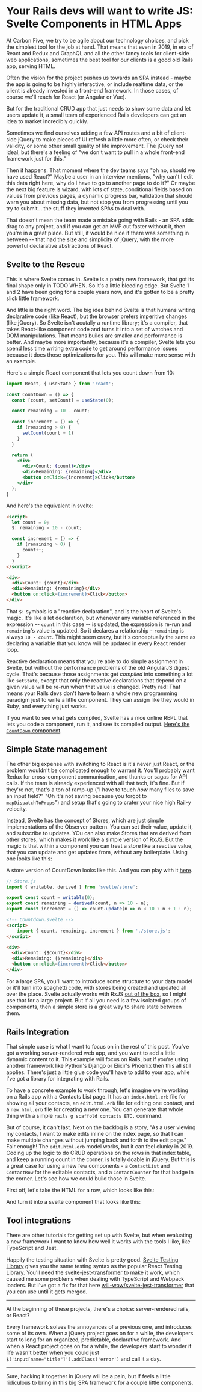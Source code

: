 # Your Rails devs will want to write JS: Svelte Components in HTML Apps

At Carbon Five, we try to be agile about our technology choices, and pick the simplest tool for the job at hand. That means that even in 2019, in era of React and Redux and GraphQL and all the other fancy tools for client-side web applications, sometimes the best tool for our clients is a good old Rails app, serving HTML.

Often the vision for the project pushes us towards an SPA instead - maybe the app is going to be highly interactive, or include realtime data, or the client is already invested in a front-end framework. In those cases, of course we'll reach for React (or Angular or Vue).

But for the traditional CRUD app that just needs to show some data and let users update it, a small team of experienced Rails developers can get an idea to market incredibly quickly.

Sometimes we find ourselves adding a few API routes and a bit of client-side jQuery to make pieces of UI refresh a little more often, or check their validity, or some other small quality of life improvement. The jQuery not ideal, but there's a feeling of "we don't want to pull in a whole front-end framework just for this."

Then it happens. That moment where the dev teams says "oh no, should we have used React?" Maybe a user in an interview mentions, "why can't I edit this data right here, why do I have to go to another page to do it?" Or maybe the next big feature is wizard, with lots of state, conditional fields based on values from previous pages, a dynamic progress bar, validation that should warn you about missing data, but not stop you from progressing until you try to submit... the stuff they invented SPAs to deal with.

That doesn't mean the team made a mistake going with Rails - an SPA adds drag to any project, and if you can get an MVP out faster without it, then you're in a great place. But still, it would be nice if there was something in between -- that had the size and simplicity of jQuery, with the more powerful declarative abstractions of React.

## Svelte to the Rescue

This is where Svelte comes in. Svelte is a pretty new framework, that got its final shape only in TODO WHEN. So it's a little bleeding edge. But Svelte 1 and 2 have been going for a couple years now, and it's gotten to be a pretty slick little framework.

And little is the right word. The big idea behind Svelte is that humans writing declarative code (like React), but the browser prefers imperitive changes (like jQuery). So Svelte isn't acutally a runtime library; it's a compiler, that takes React-like component code and turns it into a set of watches and DOM manipulations. That means builds are smaller and performance is better. And maybe more importantly, because it's a compiler, Svelte lets you spend less time writing extra code to get around performance issues because it does those optimizations for you. This will make more sense with an example.

Here's a simple React component that lets you count down from 10:

```jsx
import React, { useState } from 'react';

const CountDown = () => {
  const [count, setCount] = useState(0);

  const remaining = 10 - count;

  const increment = () => {
    if (remaining > 0) {
      setCount(count + 1)
    }
  }

  return (
    <div>
      <div>Count: {count}</div>
      <div>Remaining: {remaining}</div>
      <button onClick={increment}>Click</button>
    </div>
  );
}
```

And here's the equivalent in svelte:

```html
<script>
  let count = 0;
  $: remaining = 10 - count;

  const increment = () => {
    if (remaining > 0) {
      count++;
    }
  }
</script>

<div>
  <div>Count: {count}</div>
  <div>Remaining: {remaining}</div>
  <button on:click={increment}>Click</button>
</div>
```

That `$:` symbols is a "reactive declaration", and is the heart of Svelte's magic. It's like a let declaration, but whenever any variable referenced in the expression -- `count` in this case -- is updated, the expression is re-run and `remaining`'s value is updated. So it declares a relationship - `remaining` is always `10 - count`. This might seem crazy, but it's conceptually the same as declaring a variable that you know will be updated in every React render loop.

Reactive declaration means that you're able to do simple assignment in Svelte, but without the performance problems of the old AngularJS digest cycle. That's because those assignments get _compiled_ into something a lot like `setState`, except that only the reactive declarations that depend on a given value will be re-run when that value is changed. Pretty rad! That means your Rails devs don't have to learn a whole new programming paradigm just to write a little component. They can assign like they would in Ruby, and everything just works.

If you want to see what gets compiled, Svelte has a nice online REPL that lets you code a component, run it, and see its compiled output. [Here's the `CountDown` component](https://svelte.dev/repl/5d2edc49838f479eb1a784be0cb01f43?version=3.10.0).

## Simple State management

The other big expense with switching to React is it's never just React, or the problem wouldn't be complicated enough to warrant it. You'll probably want Redux for cross-component communication, and thunks or sagas for API calls. If the team is already experienced with all that tech, it's fine. But if they're not, that's a ton of ramp-up ("I have to touch _how_ many files to save an input field?" "Oh it's not saving because you forgot to `mapDispatchToProps`") and setup that's going to crater your nice high Rail-y velocity. 

Instead, Svelte has the concept of Stores, which are just simple implementations of the Observer pattern. You can set their value, update it, and subscribe to updates. YOu can also make Stores that are derived from other stores, which makes it work like a simple version of RxJS. But the magic is that within a component you can treat a store like a reactive value, that you can update and get updates from, without any boilerplate. Using one looks like this:

A store version of CountDown looks like this. And you can play with it [here](https://svelte.dev/repl/f670fcbb5b65483899e5e7d490a606da?version=3.10.0).

```javascript
// Store.js
import { writable, derived } from 'svelte/store';

export const count = writable(0);
export const remaining = derived(count, n => 10 - n);
export const increment = () => count.update(n => n < 10 ? n + 1 : n);
```

```html
<!-- Countdown.svelte -->
<script>
	import { count, remaining, increment } from './store.js';
</script>

<div>
  <div>Count: {$count}</div>
  <div>Remaining: {$remaining}</div>
  <button on:click={increment}>Click</button>
</div>
```

For a large SPA, you'll want to introduce some structure to your data model or it'll turn into spaghetti code, with stores being created and updated all over the place. Svelte actually works with RxJS [out of the box](https://twitter.com/sveltejs/status/1121762491917328384?lang=en), so I might use that for a large project. But if all you need is a few isolated groups of components, then a simple store is a great way to share state between them.

## Rails Integration

That simple case is what I want to focus on in the rest of this post. You've got a working server-rendered web app, and you want to add a little dynamic content to it. This example will focus on Rails, but if you're using another framework like Python's Django or Elixir's Phoenix then this all still applies. There's just a little glue code you'll have to add to your app, while I've got a library for integrating with Rails.

To have a concrete example to work through, let's imagine we're working on a Rails app with a Contacts List page. It has an `index.html.erb` file for showing all your contacts, an `edit.html.erb` file for editing one contact, and a `new.html.erb` file for creating a new one. You can generate that whole thing with a simple `rails g scaffold contacts ETC.` command.

But of course, it can't last. Next on the backlog is a story, "As a user viewing my contacts, I want to make edits inline on the index page, so that I can make multiple changes without jumping back and forth to the edit page." Fair enough! The `edit.html.erb` model works, but it can feel clunky in 2019. Coding up the logic to do CRUD operations on the rows in that index table, and keep a running count in the corner, is totally doable in jQuery. But this is a great case for using a new few components - a `ContactList` and `ContactRow` for the editable contacts, and a `ContactCounter` for that badge in the corner. Let's see how we could build those in Svelte.

First off, let's take the HTML for a row, which looks like this:

And turn it into a svelte component that looks like this:




## Tool integrations

There are other tutorials for getting set up with Svelte, but when evaluating a new framework I want to know how well it works with the tools I like, like TypeScript and Jest.

Happily the testing situation with Svelte is pretty good. [Svelte Testing Library]() gives you the same testing syntax as the popular React Testing Library. You'll need the [svelte-jest-transformer]() to make it work, which caused me some problems when dealing with TypeScript and Webpack loaders. But I've got a fix for that here [will-wow/svelte-jest-transformer]() that you can use until it gets merged.



---

At the beginning of these projects, there's a choice: server-rendered rails, or React?

Every framework solves the annoyances of a previous one, and introduces some of its own. When a jQuery project goes on for a while, the developers start to long for an organized, predictable, declarative framework. And when a React project goes on for a while, the developers start to wonder if life wasn't better when you could just `$('input[name="title"]').addClass('error')` and call it a day.

---

Sure, hacking it together in jQuery will be a pain, but if feels a little ridiculous to bring in this big SPA framework for a couple little components. 

